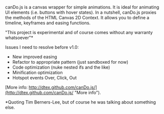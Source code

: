 canDo.js is a canvas wrapper for simple animations. It is ideal for animating UI elements (i.e. buttons with hover states). In a nutshell, canDo.js proxies the methods of the HTML Canvas 2D Context. It allows you to define a timeline, keyframes and easing functions.

"This project is experimental and of course comes without any warranty whatsoever"*

Issues I need to resolve before v1.0:

* New improved easing
* Refactor to appropriate pattern (just sandboxed for now)
* Code optimization (nuke nested ifs and the like)
* Minification optimization
* Hotspot events Over, Click, Out

[More info: http://dtex.github.com/canDo.js/](http://dtex.github.com/canDo.js/ "More info").

*Quoting Tim Berners-Lee, but of course he was talking about something else.